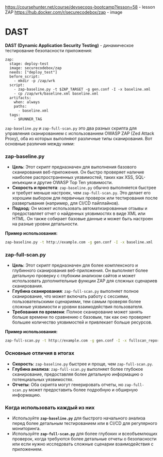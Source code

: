https://coursehunter.net/course/devsecops-bootcamp?lesson=58 - lesson ZAP
https://hub.docker.com/r/securecodebox/zap - image


# DAST
**DAST (Dynamic Application Security Testing)** - динамическое тестирование безопасности приложения:
```
zap:
  stage: deploy-test
  image: securecodebox/zap
  needs: ["deploy_test"]
  before_script:
    - mkdir -p /zap/wrk
  script:
    - zap-baseline.py -t $ZAP_TARGET -g gen.conf -I -x baseline.xml
    - cp /zap/wrk/baseline.xml baseline.xml
  artifacts:
    when: always
    paths: 
      - baseline.xml
  tags:
    - $RUNNER_TAG
```

`zap-baseline.py` и `zap-full-scan.py` это два разных скрипта для управления сканированием с использованием OWASP ZAP (Zed Attack Proxy), оба из которых выполняют различные типы сканирования. Вот основные различия между ними:

### zap-baseline.py

- **Цель**: Этот скрипт предназначен для выполнения базового сканирования веб-приложения. Он быстро проверяет наличие наиболее распространенных уязвимостей, таких как XSS, SQL-инъекции и другие OWASP Top Ten уязвимости.
- **Скорость и простота**: `zap-baseline.py` обычно выполняется быстрее и требует меньше настроек, чем `zap-full-scan.py`. Это делает его хорошим выбором для первичных проверок или тестирования после развертывания (например, для CI/CD пайплайнов).
- **Подход**: Он может использовать автоматизированные отзывы и предоставляет отчет о найденных уязвимостях в виде XML или HTML. Он также собирает базовые данные и может быть настроен на разные уровни детальности.

**Пример использования:**

```bash
zap-baseline.py -t http://example.com -g gen.conf -I -x baseline.xml
```

### zap-full-scan.py

- **Цель**: Этот скрипт предназначен для более комплексного и глубинного сканирования веб-приложения. Он выполняет более детальную проверку с глубоким анализом сайтов и может использовать дополнительные функции ZAP для сложных сценариев сканирования.
- **Глубина сканирования**: `zap-full-scan.py` выполняет полное сканирование, что может включать работу с сессиями, пользовательскими сценариями, тем самым проверяя более сложные уязвимости и уровни взаимодействия пользователя.
- **Требования по времени**: Полное сканирование может занять больше времени по сравнению с базовым, так как оно проверяет большее количество уязвимостей и привлекает больше ресурсов.

**Пример использования:**

```bash
zap-full-scan.py -t http://example.com -g gen.conf -I -x fullscan_report.xml
```

### Основные отличия в итогах

- **Скорость**: `zap-baseline.py` быстрее и проще, чем `zap-full-scan.py`.
- **Глубина анализа**: `zap-full-scan.py` выполняет более глубокое сканирование, предоставляя более детальную информацию о потенциальных уязвимостях.
- **Отчеты**: Оба скрипта могут генерировать отчеты, но `zap-full-scan.py` может предоставить более подробную и обширную информацию.

### Когда использовать каждый из них

- Используйте **`zap-baseline.py`** для быстрого начального анализа перед более детальным тестированием или в CI/CD для регулярного мониторинга.
- Используйте **`zap-full-scan.py`** для более глубоких и всеобъемлющих проверок, когда требуются более детальные отчеты о безопасности или если нужно исследовать сложные сценарии взаимодействия с приложением.